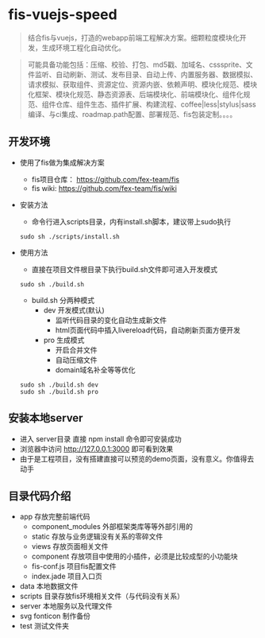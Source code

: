 # fis-vuejs-speed
> 结合fis与vuejs，打造的webapp前端工程解决方案。细颗粒度模块化开发，生成环境工程化自动优化。

> 可能具备功能包括：压缩、校验、打包、md5戳、加域名、csssprite、文件监听、自动刷新、测试、发布目录、自动上传、内置服务器、数据模拟、请求模拟、获取组件、资源定位、资源内嵌、依赖声明、模块化规范、模块化框架、模块化规范、静态资源表、后端模块化、前端模块化、组件化规范、组件仓库、组件生态、插件扩展、构建流程、coffee|less|stylus|sass编译、与ci集成、roadmap.path配置、部署规范、fis包装定制。。。。

## 开发环境
* 使用了fis做为集成解决方案
  * fis项目仓库： https://github.com/fex-team/fis
  * fis wiki: https://github.com/fex-team/fis/wiki
* 安装方法
  * 命令行进入scripts目录，内有install.sh脚本，建议带上sudo执行
  
  ```
  sudo sh ./scripts/install.sh
  ```
  
* 使用方法
  * 直接在项目文件根目录下执行build.sh文件即可进入开发模式
  
  ```
  sudo sh ./build.sh
  ```
  
    * build.sh 分两种模式
      * dev 开发模式(默认)
        * 监听代码目录的变化自动生成新文件
        * html页面代码中插入livereload代码，自动刷新页面方便开发
      * pro 生成模式
        * 开启合并文件
        * 自动压缩文件
        * domain域名补全等等优化
        
  ```
  sudo sh ./build.sh dev
  sudo sh ./build.sh pro
  ```

## 安装本地server

* 进入 server目录 直接 npm install 命令即可安装成功
* 浏览器中访问 http://127.0.0.1:3000 即可看到效果
* 由于是工程项目，没有搭建直接可以预览的demo页面，没有意义。你值得去动手


## 目录代码介绍

* app 存放完整前端代码
  * component_modules 外部框架类库等等外部引用的
  * static 存放与业务逻辑没有关系的零碎文件
  * views 存放页面相关文件
  * component 存放项目中使用的小插件，必须是比较成型的小功能块
  * fis-conf.js 项目fis配置文件
  * index.jade 项目入口页
* data 本地数据文件
* scripts 目录存放fis环境相关文件（与代码没有关系）
* server 本地服务以及代理文件
* svg fonticon 制作备份
* test 测试文件夹
